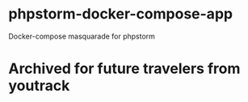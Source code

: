 # phpstorm-docker-compose-app
Docker-compose masquarade for phpstorm 


# Archived for future travelers from youtrack

